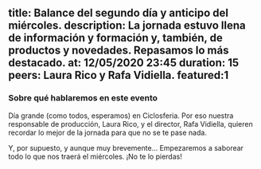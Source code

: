 title: Balance del segundo día y anticipo del miércoles.
description: La jornada estuvo llena de información y formación y, también, de productos y novedades. Repasamos lo más destacado. 
at: 12/05/2020 23:45
duration: 15
peers: Laura Rico y Rafa Vidiella. 
featured:1
----
### Sobre qué hablaremos en este evento

Día grande (como todos, esperamos) en Ciclosferia. Por eso nuestra responsable de producción, Laura Rico, y el director, Rafa Vidiella, quieren recordar lo mejor de la jornada para que no se te pase nada. 

Y, por supuesto, y aunque muy brevemente... Empezaremos a saborear todo lo que nos traerá el miércoles. ¡No te lo pierdas!
